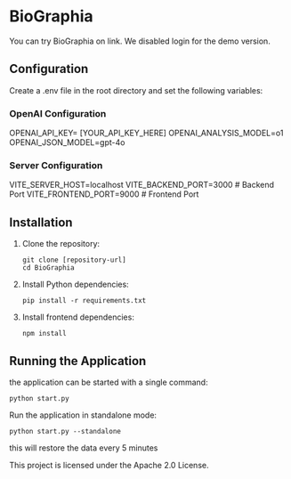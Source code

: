 # BioGraphia

You can try BioGraphia on link. We disabled login for the demo version.

## Configuration
Create a .env file in the root directory and set the following variables:

### OpenAI Configuration
OPENAI_API_KEY= [YOUR_API_KEY_HERE]
OPENAI_ANALYSIS_MODEL=o1
OPENAI_JSON_MODEL=gpt-4o

### Server Configuration
VITE_SERVER_HOST=localhost
VITE_BACKEND_PORT=3000 # Backend Port
VITE_FRONTEND_PORT=9000 # Frontend Port

## Installation

1. Clone the repository:
   ```
   git clone [repository-url]
   cd BioGraphia
   ```

2. Install Python dependencies:
   ```
   pip install -r requirements.txt
   ```

3. Install frontend dependencies:
   ```
   npm install
   ```

## Running the Application

the application can be started with a single command:

```
python start.py
```

Run the application in standalone mode:

```
python start.py --standalone
```
this will restore the data every 5 minutes

This project is licensed under the Apache 2.0 License.
